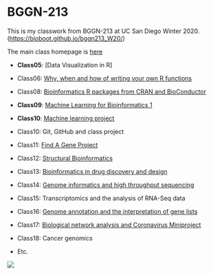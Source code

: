 # BGGN-213


This is my classwork from BGGN-213 at UC San Diego Winter 2020. (https://bioboot.github.io/bggn213_W20/)

The main class homepage is [here](https://bioboot.github.io/bggn213_S18/)

- **Class05**: [Data Visualization in R]

- Class06: [Why, when and how of writing your own R functions]() 

- Class08: [ Bioinformatics R packages from CRAN and BioConductor]() 

- **Class09**: [Machine Learning for Bioinformatics 1](https://github.com/SarojGo/bggn213/blob/master/Lecture09/Lecture09PCAAnalysis.md) 

- **Class10**: [Machine learning project]()

- Class10: Git, GitHub and class project  

- Class11: [Find A Gene Project](https://github.com/SarojGo/bggn213/blob/master/Gene%20Project/Gene%20Project%20Heatmap%20Script.R)    

- Class12: [Structural Bioinformatics](https://github.com/SarojGo/bggn213/blob/master/Class12/Class12.Rmd)

- Class13: [Bioinformatics in drug discovery and design](https://github.com/SarojGo/bggn213/blob/master/class13/class13.Rmd)

- Class14: [Genome informatics and high throughput sequencing](https://github.com/SarojGo/bggn213/blob/master/class14/Class14.Rmd)   

- Class15: Transcriptomics and the analysis of RNA-Seq data 

- Class16: [Genome annotation and the interpretation of gene lists ](https://github.com/SarojGo/bggn213/blob/master/class16/Class16.Rmd)   

- Class17: [Biological network analysis and Coronavirus Miniproject](https://github.com/SarojGo/bggn213/blob/master/class17/class17.md)   

- Class18: Cancer genomics 

- Etc.

![](https://media.giphy.com/media/l3nWgXCpQpMUOrkoo/giphy.gif)
